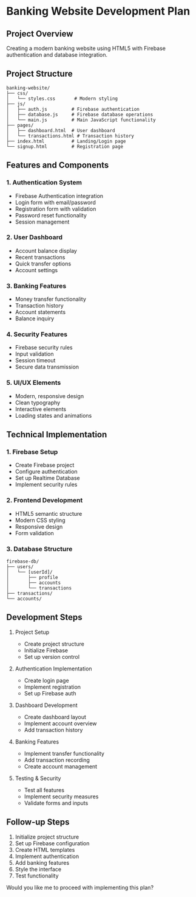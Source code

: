 # Banking Website Development Plan

## Project Overview
Creating a modern banking website using HTML5 with Firebase authentication and database integration.

## Project Structure
```
banking-website/
├── css/
│   └── styles.css       # Modern styling
├── js/
│   ├── auth.js         # Firebase authentication
│   ├── database.js     # Firebase database operations
│   └── main.js         # Main JavaScript functionality
├── pages/
│   ├── dashboard.html  # User dashboard
│   └── transactions.html # Transaction history
├── index.html          # Landing/Login page
└── signup.html         # Registration page
```

## Features and Components

### 1. Authentication System
- Firebase Authentication integration
- Login form with email/password
- Registration form with validation
- Password reset functionality
- Session management

### 2. User Dashboard
- Account balance display
- Recent transactions
- Quick transfer options
- Account settings

### 3. Banking Features
- Money transfer functionality
- Transaction history
- Account statements
- Balance inquiry

### 4. Security Features
- Firebase security rules
- Input validation
- Session timeout
- Secure data transmission

### 5. UI/UX Elements
- Modern, responsive design
- Clean typography
- Interactive elements
- Loading states and animations

## Technical Implementation

### 1. Firebase Setup
- Create Firebase project
- Configure authentication
- Set up Realtime Database
- Implement security rules

### 2. Frontend Development
- HTML5 semantic structure
- Modern CSS styling
- Responsive design
- Form validation

### 3. Database Structure
```
firebase-db/
├── users/
│   └── [userId]/
│       ├── profile
│       ├── accounts
│       └── transactions
├── transactions/
└── accounts/
```

## Development Steps

1. Project Setup
   - Create project structure
   - Initialize Firebase
   - Set up version control

2. Authentication Implementation
   - Create login page
   - Implement registration
   - Set up Firebase auth

3. Dashboard Development
   - Create dashboard layout
   - Implement account overview
   - Add transaction history

4. Banking Features
   - Implement transfer functionality
   - Add transaction recording
   - Create account management

5. Testing & Security
   - Test all features
   - Implement security measures
   - Validate forms and inputs

## Follow-up Steps
1. Initialize project structure
2. Set up Firebase configuration
3. Create HTML templates
4. Implement authentication
5. Add banking features
6. Style the interface
7. Test functionality

Would you like me to proceed with implementing this plan?
